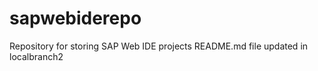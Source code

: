 # sapwebiderepo
Repository for storing SAP Web IDE projects
README.md file updated in localbranch2 
